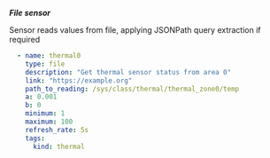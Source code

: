 ***File sensor***

Sensor reads values from file, applying JSONPath query extraction if required

```yaml
  - name: thermal0
    type: file
    description: "Get thermal sensor status from area 0"
    link: "https://example.org"
    path_to_reading: /sys/class/thermal/thermal_zone0/temp
    a: 0.001
    b: 0
    minimum: 1
    maximum: 100
    refresh_rate: 5s
    tags:
      kind: thermal
```
